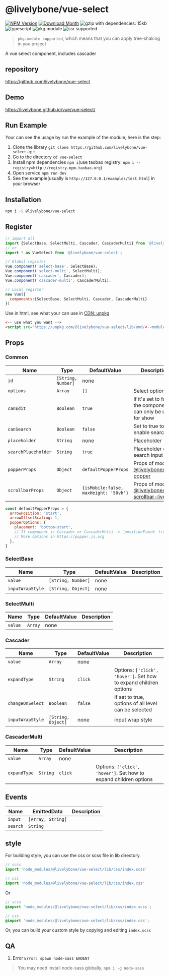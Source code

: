 # @livelybone/vue-select
[![NPM Version](http://img.shields.io/npm/v/@livelybone/vue-select.svg?style=flat-square)](https://www.npmjs.com/package/@livelybone/vue-select)
[![Download Month](http://img.shields.io/npm/dm/@livelybone/vue-select.svg?style=flat-square)](https://www.npmjs.com/package/@livelybone/vue-select)
![gzip with dependencies: 15kb](https://img.shields.io/badge/gzip--with--dependencies-15kb-brightgreen.svg "gzip with dependencies: 15kb")
![typescript](https://img.shields.io/badge/typescript-supported-blue.svg "typescript")
![pkg.module](https://img.shields.io/badge/pkg.module-supported-blue.svg "pkg.module")
![ssr supported](https://img.shields.io/badge/ssr-supported-blue.svg "ssr supported")

> `pkg.module supported`, which means that you can apply tree-shaking in you project

A vue select component, includes cascader

## repository
https://github.com/livelybone/vue-select

## Demo
https://livelybone.github.io/vue/vue-select/

## Run Example
Your can see the usage by run the example of the module, here is the step:

1. Clone the library `git clone https://github.com/livelybone/vue-select.git`
2. Go to the directory `cd vue-select`
3. Install npm dependencies `npm i`(use taobao registry: `npm i --registry=http://registry.npm.taobao.org`)
4. Open service `npm run dev`
5. See the example(usually is `http://127.0.0.1/examples/test.html`) in your browser

## Installation
```bash
npm i -S @livelybone/vue-select
```

## Register
```js
// import all
import {SelectBase, SelectMulti, Cascader, CascaderMulti} from '@livelybone/vue-select';
// or
import * as VueSelect from '@livelybone/vue-select';

// Global register
Vue.component('select-base', SelectBase);
Vue.component('select-multi', SelectMulti);
Vue.component('cascader', Cascader);
Vue.component('cascader-multi', CascaderMulti);

// Local register
new Vue({
  components:{SelectBase, SelectMulti, Cascader, CascaderMulti}
})
```

Use in html, see what your can use in [CDN: unpkg](https://unpkg.com/@livelybone/vue-select/lib/umd/)
```html
<-- use what you want -->
<script src="https://unpkg.com/@livelybone/vue-select/lib/umd/<--module-->.js"></script>
```

## Props

### Common
| Name                      | Type                                      | DefaultValue                                  | Description  |
| ------------------------- | ----------------------------------------- | --------------------------------------------- | ------------ |
| `id`                      | `[String, Number]`                        | none                                          |  |
| `options`                 | `Array`                                   | `[]`                                          | Select options |
| `canEdit`                 | `Boolean`                                 | `true`                                        | If it's set to false, the component can only be used for show |
| `canSearch`               | `Boolean`                                 | `false`                                       | Set to true to enable search |
| `placeholder`             | `String`                                  | none                                          | Placeholder  |
| `searchPlaceholder`       | `String`                                  | `true`                                        | Placeholder of search input |
| `popperProps`             | `Object`                                  | `defaultPopperProps`                          | Props of module [@livelybone/vue-popper](https://github.com/livelybone/vue-popper) |
| `scrollbarProps`          | `Object`                                  | `{isMobile:false, maxHeight: '50vh'}`         | Props of module [@livelybone/vue-scrollbar-live](https://github.com/livelybone/vue-scrollbar-live) |

```js
const defaultPopperProps = {
  arrowPosition: 'start',
  arrowOffsetScaling: 1,
  popperOptions: {
    placement: 'bottom-start',
    // If component is Cascader or CascaderMulti -> `positionFixed: true`
    // More options in https://popper.js.org
  },
}
```

### SelectBase
| Name              | Type                  | DefaultValue          | Description  |
| ----------------- | --------------------- | --------------------- | ------------ |
| `value`           | `[String, Number]`    | none                  |  |
| `inputWrapStyle`  | `[String, Object]`    | none                  |  |

### SelectMulti
| Name              | Type                  | DefaultValue          | Description  |
| ----------------- | --------------------- | --------------------- | ------------ |
| `value`           | `Array`               | none                  |  |

### Cascader
| Name              | Type                  | DefaultValue          | Description  |
| ----------------- | --------------------- | --------------------- | ------------ |
| `value`           | `Array`               | none                  |  |
| `expandType`      | `String`              | `click`               | Options: `['click', 'hover']`. Set how to expand children options |
| `changeOnSelect`  | `Boolean`             | `false`               | If set to true, options of all level can be selected |
| `inputWrapStyle`  | `[String, Object]`    | none                  | input wrap style |

### CascaderMulti
| Name              | Type                  | DefaultValue          | Description  |
| ----------------- | --------------------- | --------------------- | ------------ |
| `value`           | `Array`               | none                  |  |
| `expandType`      | `String`              | `click`               | Options: `['click', 'hover']`. Set how to expand children options |

## Events
| Name              | EmittedData           | Description                                       |
| ----------------- | --------------------- | ------------------------------------------------- |
| `input`           | `[Array, String]`     |  |
| `search`          | `String`              |  |

## style
For building style, you can use the css or scss file in lib directory. 
```js
// scss
import 'node_modules/@livelybone/vue-select/lib/css/index.scss'

// css
import 'node_modules/@livelybone/vue-select/lib/css/index.css'
```
Or
```scss
// scss
@import 'node_modules/@livelybone/vue-select/lib/css/index.scss';

// css
@import 'node_modules/@livelybone/vue-select/lib/css/index.css';
```

Or, you can build your custom style by copying and editing `index.scss`

## QA

1. Error `Error: spawn node-sass ENOENT`

> You may need install node-sass globally, `npm i -g node-sass`
